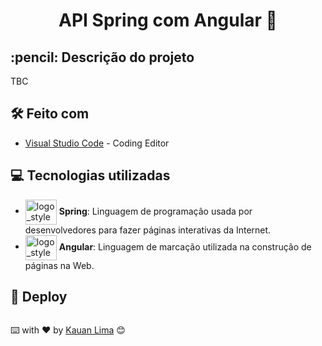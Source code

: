 

<h1 align="center">
 API Spring com Angular 📖
</h1>


<h2>
  :pencil: Descrição do projeto
</h2>

<p>
TBC
</p>

## 🛠️ Feito com
* [Visual Studio Code](https://code.visualstudio.com) - Coding Editor

## 💻 Tecnologias utilizadas
- <img align="center" alt="logo_styled_components" height="40" width="50" src="https://www.svgrepo.com/show/354379/spring.svg"> **Spring**: Linguagem de programação usada por desenvolvedores para fazer páginas interativas da Internet.
- <img align="center" alt="logo_styled_components" height="40" width="50" src="https://www.svgrepo.com/show/353396/angular-icon.svg"> **Angular**: Linguagem de marcação utilizada na construção de páginas na Web.

## :link: Deploy

```

```
⌨️ with ❤️ by [Kauan Lima](https://github.com/kauannlima) 😊
